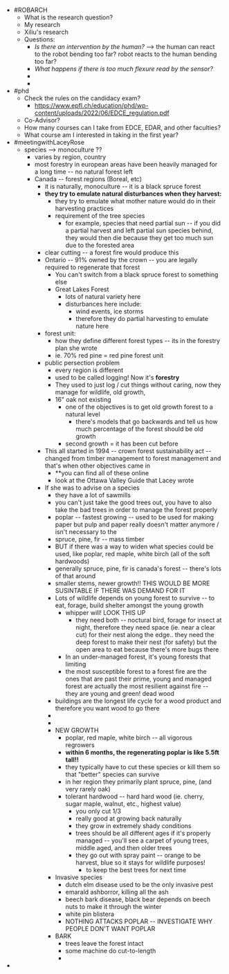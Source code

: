 - #ROBARCH
	- What is the research question?
	- My research
	- Xiliu's research
	- Questions:
		- *Is there an intervention by the human?* --> the human can react to the robot bending too far? robot reacts to the human bending too far?
		- *What happens if there is too much flexure read by the sensor?*
		-
		-
- #phd
	- Check the rules on the candidacy exam?
		- https://www.epfl.ch/education/phd/wp-content/uploads/2022/06/EDCE_regulation.pdf
	- Co-Advisor?
	- How many courses can I take from EDCE, EDAR, and other faculties?
	- What course am I interested in taking in the first year?
- #meetingwithLaceyRose
	- species --> monoculture ??
		- varies by region, country
		- most forestry in european areas have been heavily managed for a long time -- no natural forest left
		- Canada -- forest regions (Boreal, etc)
			- it is naturally, monoculture -- it is a black spruce forest
			- **they try to emulate natural disturbances when they harvest:**
				- they try to emulate what mother nature would do in their harvesting practices
				- requirement of the tree species
					- for example, species that need partial sun -- if you did a partial harvest and left partial sun species behind, they would then die because they get too much sun due to the forested area
			- clear cutting -- a forest fire would produce this
			- Ontario -- 91% owned by the crown -- you are legally required to regenerate that forest
				- You can't switch from a black spruce forest to something else
				- Great Lakes Forest
					- lots of natural variety here
					- disturbances here include:
						- wind events, ice storms
						- therefore they do partial harvesting to emulate nature here
			- forest unit:
				- how they define different forest types -- its in the forestry plan she wrote
				- ie. 70% red pine = red pine forest unit
			- public persection problem
				- every region is different
				- used to be called logging! Now it's **forestry**
				- They used to just log / cut things without caring, now they manage for wildlife, old growth,
				- 16" oak not existing
					- one of the objectives is to get old growth forest to a natural level
						- there's models that go backwards and tell us how much percentage of the forest should be old growth
					- second growth = it has been cut before
			- This all started in 1994 -- crown forest sustainability act -- changed from timber management to forest management and that's when other objectives came in
				- **you can find all of these online
				- look at the Ottawa Valley Guide that Lacey wrote
			- If she was to advise on a species
				- they have a lot of sawmills
				- you can't just take the good trees out, you have to also take the bad trees in order to manage the forest properly
				- poplar -- fastest growing -- used to be used for making paper but pulp and paper really doesn't matter anymore / isn't necessary to the
				- spruce, pine, fir -- mass timber
				- BUT if there was a way to widen what species could be used, like poplar, red maple, white birch (all of the soft hardwoods)
				- generally spruce, pine, fir is canada's forest -- there's lots of that around
				- smaller stems, newer growth!! THIS WOULD BE MORE SUSINTABLE IF THERE WAS DEMAND FOR IT
				- Lots of wildlife depends on young forest to survive -- to eat, forage, build shelter amongst the young growth
					- whipper will! LOOK THIS UP
						- they need both -- noctural bird, forage for insect at night, therefore they need space (ie. near a clear cut) for their nest along the edge.. they need the deep forest to make their nest (for safety) but the open area to eat because there's more bugs there
					- In an under-managed forest, it's young forests that limiting
					- the most susceptible forest to a forest fire are the ones that are past their prime, young and managed forest are actually the most resilient against fire -- they are young and green! dead wood
				- buildings are the longest life cycle for a wood product and therefore you want wood to go there
				-
				-
				- NEW GROWTH
					- poplar, red maple, white birch -- all vigorous regrowers
					- **within 6 months, the regenerating poplar is like 5.5ft tall!!**
					- they typically have to cut these species or kill them so that "better" species can survive
					- in her region they primarily plant spruce, pine, (and very rarely oak)
					- tolerant hardwood -- hard hard wood (ie. cherry, sugar maple, walnut, etc., highest value)
						- you only cut 1/3
						- really good at growing back naturally
						- they grow in extremely shady conditions
						- trees should be all different ages if it's properly managed -- you'll see a carpet of young trees, middle aged, and then older trees
						- they go out with spray paint -- orange to be harvest, blue so it stays for wildlife purposes!
							- to keep the best trees for next time
				- Invasive species
					- dutch elm disease used to be the only invasive pest
					- emarald ashborror, killing all the ash
					- beech bark disease, black bear depends on beech nuts to make it through the winter
					- white pin blistera
					- NOTHING ATTACKS POPLAR -- INVESTIGATE WHY PEOPLE DON'T WANT POPLAR
				- BARK
					- trees leave the forest intact
					- some machine do cut-to-length
					-
-